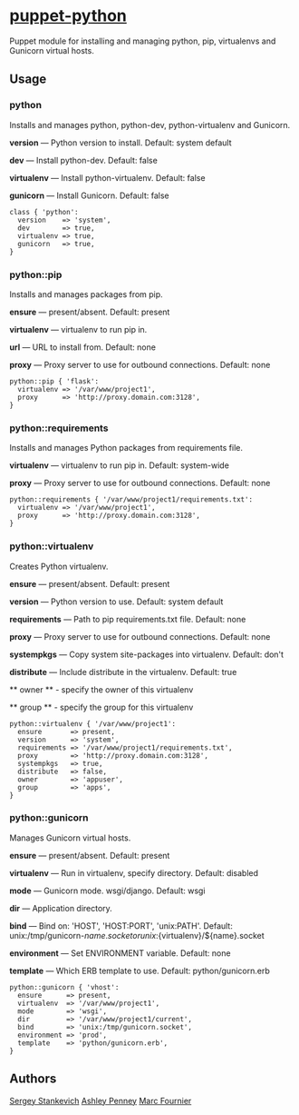[puppet-python](https://github.com/stankevich/puppet-python)
======

Puppet module for installing and managing python, pip, virtualenvs and Gunicorn virtual hosts.

## Usage

### python

Installs and manages python, python-dev, python-virtualenv and Gunicorn.

**version** — Python version to install. Default: system default

**dev** — Install python-dev. Default: false

**virtualenv** — Install python-virtualenv. Default: false

**gunicorn** — Install Gunicorn. Default: false

	class { 'python':
	  version    => 'system',
	  dev        => true,
	  virtualenv => true,
	  gunicorn   => true,
	}

### python::pip

Installs and manages packages from pip.

**ensure** — present/absent. Default: present

**virtualenv** — virtualenv to run pip in.

**url** — URL to install from. Default: none

**proxy** — Proxy server to use for outbound connections. Default: none

	python::pip { 'flask':
	  virtualenv => '/var/www/project1',
	  proxy      => 'http://proxy.domain.com:3128',
	}

### python::requirements

Installs and manages Python packages from requirements file.

**virtualenv** — virtualenv to run pip in. Default: system-wide

**proxy** — Proxy server to use for outbound connections. Default: none

	python::requirements { '/var/www/project1/requirements.txt':
	  virtualenv => '/var/www/project1',
	  proxy      => 'http://proxy.domain.com:3128',
	}

### python::virtualenv

Creates Python virtualenv.

**ensure** — present/absent. Default: present

**version** — Python version to use. Default: system default

**requirements** — Path to pip requirements.txt file. Default: none

**proxy** — Proxy server to use for outbound connections. Default: none

**systempkgs** — Copy system site-packages into virtualenv. Default: don't

**distribute** — Include distribute in the virtualenv. Default: true

** owner ** - specify the owner of this virtualenv

** group ** - specify the group for this virtualenv


	python::virtualenv { '/var/www/project1':
	  ensure       => present,
	  version      => 'system',
	  requirements => '/var/www/project1/requirements.txt',
	  proxy        => 'http://proxy.domain.com:3128',
	  systempkgs   => true,
	  distribute   => false,
	  owner        => 'appuser',
	  group        => 'apps',
	}

### python::gunicorn

Manages Gunicorn virtual hosts.

**ensure** — present/absent. Default: present

**virtualenv** — Run in virtualenv, specify directory. Default: disabled

**mode** — Gunicorn mode. wsgi/django. Default: wsgi

**dir** — Application directory.

**bind** — Bind on: 'HOST', 'HOST:PORT', 'unix:PATH'. Default: unix:/tmp/gunicorn-$name.socket or unix:${virtualenv}/${name}.socket

**environment** — Set ENVIRONMENT variable. Default: none

**template** — Which ERB template to use. Default: python/gunicorn.erb

	python::gunicorn { 'vhost':
	  ensure      => present,
	  virtualenv  => '/var/www/project1',
	  mode        => 'wsgi',
	  dir         => '/var/www/project1/current',
	  bind        => 'unix:/tmp/gunicorn.socket',
	  environment => 'prod',
	  template    => 'python/gunicorn.erb',
	}

## Authors

[Sergey Stankevich](https://github.com/stankevich)
[Ashley Penney](https://github.com/apenney)
[Marc Fournier](https://github.com/mfournier)
